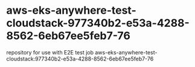 # aws-eks-anywhere-test-cloudstack-977340b2-e53a-4288-8562-6eb67ee5feb7-76
repository for use with E2E test job aws-eks-anywhere-test-cloudstack:977340b2-e53a-4288-8562-6eb67ee5feb7-76
